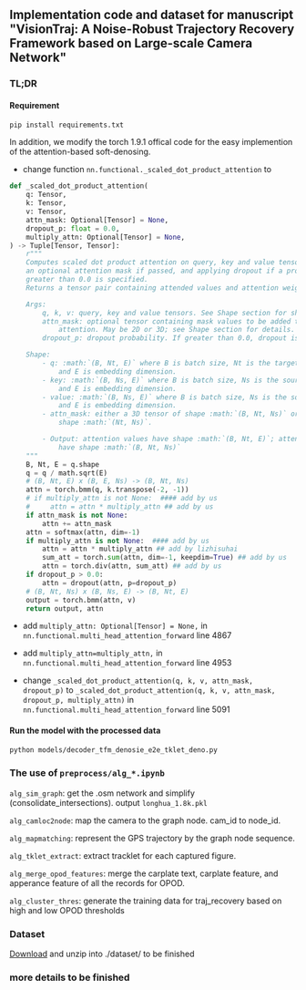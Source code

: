 ## Implementation code and dataset for manuscript "VisionTraj: A Noise-Robust Trajectory Recovery Framework based on Large-scale Camera Network"

### TL;DR

#### Requirement
```bash
pip install requirements.txt
```

In addition, we modify the torch 1.9.1 offical code for the easy implemention of the attention-based soft-denosing.

- change function `nn.functional._scaled_dot_product_attention` to

```python
def _scaled_dot_product_attention(
    q: Tensor,
    k: Tensor,
    v: Tensor,
    attn_mask: Optional[Tensor] = None,
    dropout_p: float = 0.0,
    multiply_attn: Optional[Tensor] = None,
) -> Tuple[Tensor, Tensor]:
    r"""
    Computes scaled dot product attention on query, key and value tensors, using
    an optional attention mask if passed, and applying dropout if a probability
    greater than 0.0 is specified.
    Returns a tensor pair containing attended values and attention weights.

    Args:
        q, k, v: query, key and value tensors. See Shape section for shape details.
        attn_mask: optional tensor containing mask values to be added to calculated
            attention. May be 2D or 3D; see Shape section for details.
        dropout_p: dropout probability. If greater than 0.0, dropout is applied.

    Shape:
        - q: :math:`(B, Nt, E)` where B is batch size, Nt is the target sequence length,
            and E is embedding dimension.
        - key: :math:`(B, Ns, E)` where B is batch size, Ns is the source sequence length,
            and E is embedding dimension.
        - value: :math:`(B, Ns, E)` where B is batch size, Ns is the source sequence length,
            and E is embedding dimension.
        - attn_mask: either a 3D tensor of shape :math:`(B, Nt, Ns)` or a 2D tensor of
            shape :math:`(Nt, Ns)`.

        - Output: attention values have shape :math:`(B, Nt, E)`; attention weights
            have shape :math:`(B, Nt, Ns)`
    """
    B, Nt, E = q.shape
    q = q / math.sqrt(E)
    # (B, Nt, E) x (B, E, Ns) -> (B, Nt, Ns)
    attn = torch.bmm(q, k.transpose(-2, -1))
    # if multiply_attn is not None:  #### add by us
    #     attn = attn * multiply_attn ## add by us
    if attn_mask is not None:
        attn += attn_mask
    attn = softmax(attn, dim=-1)
    if multiply_attn is not None:  #### add by us
        attn = attn * multiply_attn ## add by lizhisuhai
        sum_att = torch.sum(attn, dim=-1, keepdim=True) ## add by us
        attn = torch.div(attn, sum_att) ## add by us
    if dropout_p > 0.0:
        attn = dropout(attn, p=dropout_p)
    # (B, Nt, Ns) x (B, Ns, E) -> (B, Nt, E)
    output = torch.bmm(attn, v)
    return output, attn
```

- add `multiply_attn: Optional[Tensor] = None,` in `nn.functional.multi_head_attention_forward` line 4867 

- add `multiply_attn=multiply_attn,` in `nn.functional.multi_head_attention_forward` line 4953 

- change `_scaled_dot_product_attention(q, k, v, attn_mask, dropout_p)` to `_scaled_dot_product_attention(q, k, v, attn_mask, dropout_p, multiply_attn)` in `nn.functional.multi_head_attention_forward` line 5091 

#### Run the model with the processed data

```bash
python models/decoder_tfm_denosie_e2e_tklet_deno.py
```


### The use of `preprocess/alg_*.ipynb`

`alg_sim_graph`: get the .osm network and simplify (consolidate_intersections).  output `longhua_1.8k.pkl`

`alg_camloc2node`: map the camera to the graph node. cam_id to node_id.

`alg_mapmatching`: represent the GPS trajectory by the graph node sequence.

`alg_tklet_extract`: extract tracklet for each captured figure.

`alg_merge_opod_features`: merge the carplate text, carplate feature, and apperance feature of all the records for OPOD.

`alg_cluster_thres`: generate the training data for traj_recovery based on high and low OPOD thresholds

### Dataset
[Download](https://drive.google.com/drive/folders/1e5clH_lgFEjJp9AtS8gJlzrRiBksZ896?usp=sharing) and unzip into ./dataset/
to be finished 
### more details to be finished 

